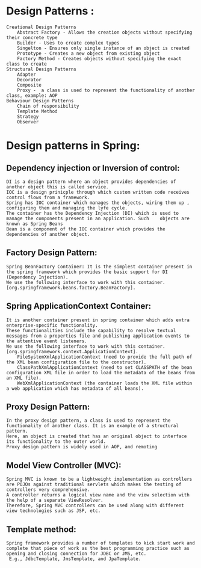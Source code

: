 # Design Patterns :
    Creational Design Patterns
        Abstract Factory - Allows the creation objects without specifying their concrete type
        Builder - Uses to create complex types
        Singelton - Ensures only single instance of an object is created
        Prototype - Creates a new object from existing object
        Factory Method - Creates objects without specifying the exact class to create
    Structural Design Patterns
        Adapter
        Decorator
        Composite
        Proxy -  a class is used to represent the functionality of another class, example: AOP
    Behaviour Design Patterns
        Chain of responsibility
        Template Method
        Strategy
        Observer
    
# Design patterns in Spring:

## Dependency injection or Inversion of control:
    DI is a design pattern where an object provides dependencies of another object this is called service. 
    IOC is a design prinicple through which custom written code receives control flows from a framework.
    Spring has IOC container which manages the objects, wiring them up , configuring them and managing the lyfe cycle.
    The container has the Dependency Injection (DI) which is used to manage the components present in an application. Such    objects are known as Spring Beans
    Bean is a component of the IOC container which provides the dependencies of another object.

## Factory Design Pattern:
    Spring BeanFactory Container: It is the simplest container present in the spring framework which provides the basic support for DI (Dependency Injection). 
    We use the following interface to work with this container.[org.springframework.beans.factory.BeanFactory].

## Spring ApplicationContext Container: 
    It is another container present in spring container which adds extra enterprise-specific functionality. 
    These functionalities include the capability to resolve textual messages from a properties file and publishing application events to the attentive event listeners.
    We use the following interface to work with this container. [org.springframework.context.ApplicationContext]. 
        FileSystemXmlApplicationContext (need to provide the full path of the XML bean configuration file to the constructor). 
        ClassPathXmlApplicationContext (need to set CLASSPATH of the bean configuration XML file in order to load the metadata of the beans from an XML file).
        WebXmlApplicationContext (the container loads the XML file within a web application which has metadata of all beans).

## Proxy Design Pattern:
    In the proxy design pattern, a class is used to represent the functionality of another class. It is an example of a structural pattern. 
    Here, an object is created that has an original object to interface its functionality to the outer world. 
    Proxy design pattern is widely used in AOP, and remoting

## Model View Controller (MVC):
    Spring MVC is known to be a lightweight implementation as controllers are POJOs against traditional servlets which makes the testing of controllers very comprehensive. 
    A controller returns a logical view name and the view selection with the help of a separate ViewResolver. 
    Therefore, Spring MVC controllers can be used along with different view technologies such as JSP, etc.

## Template method:
    Spring framework provides a number of templates to kick start work and complete that piece of work as the best programming practice such as opening and closing connection for JDBC or JMS, etc.
     E.g., JdbcTemplate, JmsTemplate, and JpaTemplate.

